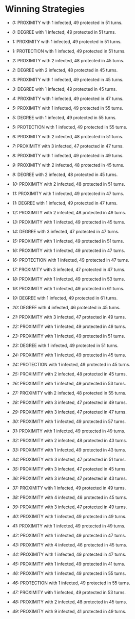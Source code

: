 # Winning Strategies

* _0:_ PROXIMITY with 1 infected, 49 protected in 51 turns.


* _0:_ DEGREE with 1 infected, 49 protected in 51 turns.


* _1:_ PROXIMITY with 1 infected, 49 protected in 51 turns.


* _1:_ PROTECTION with 1 infected, 49 protected in 51 turns.


* _2:_ PROXIMITY with 2 infected, 48 protected in 45 turns.


* _2:_ DEGREE with 2 infected, 48 protected in 45 turns.


* _3:_ PROXIMITY with 1 infected, 49 protected in 45 turns.


* _3:_ DEGREE with 1 infected, 49 protected in 45 turns.


* _4:_ PROXIMITY with 1 infected, 49 protected in 47 turns.


* _5:_ PROXIMITY with 1 infected, 49 protected in 55 turns.


* _5:_ DEGREE with 1 infected, 49 protected in 55 turns.


* _5:_ PROTECTION with 1 infected, 49 protected in 55 turns.


* _6:_ PROXIMITY with 2 infected, 48 protected in 51 turns.


* _7:_ PROXIMITY with 3 infected, 47 protected in 47 turns.


* _8:_ PROXIMITY with 1 infected, 49 protected in 49 turns.


* _9:_ PROXIMITY with 2 infected, 48 protected in 45 turns.


* _9:_ DEGREE with 2 infected, 48 protected in 45 turns.


* _10:_ PROXIMITY with 2 infected, 48 protected in 51 turns.


* _11:_ PROXIMITY with 1 infected, 49 protected in 47 turns.


* _11:_ DEGREE with 1 infected, 49 protected in 47 turns.


* _12:_ PROXIMITY with 2 infected, 48 protected in 49 turns.


* _13:_ PROXIMITY with 1 infected, 49 protected in 45 turns.


* _14:_ DEGREE with 3 infected, 47 protected in 47 turns.


* _15:_ PROXIMITY with 1 infected, 49 protected in 51 turns.


* _16:_ PROXIMITY with 1 infected, 49 protected in 47 turns.


* _16:_ PROTECTION with 1 infected, 49 protected in 47 turns.


* _17:_ PROXIMITY with 3 infected, 47 protected in 47 turns.


* _18:_ PROXIMITY with 1 infected, 49 protected in 53 turns.


* _19:_ PROXIMITY with 1 infected, 49 protected in 61 turns.


* _19:_ DEGREE with 1 infected, 49 protected in 61 turns.


* _20:_ DEGREE with 4 infected, 46 protected in 45 turns.


* _21:_ PROXIMITY with 3 infected, 47 protected in 49 turns.


* _22:_ PROXIMITY with 1 infected, 49 protected in 49 turns.


* _23:_ PROXIMITY with 1 infected, 49 protected in 51 turns.


* _23:_ DEGREE with 1 infected, 49 protected in 51 turns.


* _24:_ PROXIMITY with 1 infected, 49 protected in 45 turns.


* _24:_ PROTECTION with 1 infected, 49 protected in 45 turns.


* _25:_ PROXIMITY with 2 infected, 48 protected in 45 turns.


* _26:_ PROXIMITY with 1 infected, 49 protected in 53 turns.


* _27:_ PROXIMITY with 2 infected, 48 protected in 55 turns.


* _28:_ PROXIMITY with 3 infected, 47 protected in 49 turns.


* _29:_ PROXIMITY with 3 infected, 47 protected in 47 turns.


* _30:_ PROXIMITY with 1 infected, 49 protected in 57 turns.


* _31:_ PROXIMITY with 1 infected, 49 protected in 49 turns.


* _32:_ PROXIMITY with 2 infected, 48 protected in 43 turns.


* _33:_ PROXIMITY with 1 infected, 49 protected in 43 turns.


* _34:_ PROXIMITY with 3 infected, 47 protected in 51 turns.


* _35:_ PROXIMITY with 3 infected, 47 protected in 45 turns.


* _36:_ PROXIMITY with 3 infected, 47 protected in 43 turns.


* _37:_ PROXIMITY with 1 infected, 49 protected in 49 turns.


* _38:_ PROXIMITY with 4 infected, 46 protected in 45 turns.


* _39:_ PROXIMITY with 3 infected, 47 protected in 49 turns.


* _40:_ PROXIMITY with 1 infected, 49 protected in 49 turns.


* _41:_ PROXIMITY with 1 infected, 49 protected in 49 turns.


* _42:_ PROXIMITY with 1 infected, 49 protected in 47 turns.


* _43:_ PROXIMITY with 4 infected, 46 protected in 45 turns.


* _44:_ PROXIMITY with 1 infected, 49 protected in 47 turns.


* _45:_ PROXIMITY with 1 infected, 49 protected in 41 turns.


* _46:_ PROXIMITY with 1 infected, 49 protected in 55 turns.


* _46:_ PROTECTION with 1 infected, 49 protected in 55 turns.


* _47:_ PROXIMITY with 1 infected, 49 protected in 53 turns.


* _48:_ PROXIMITY with 2 infected, 48 protected in 45 turns.


* _49:_ PROXIMITY with 9 infected, 41 protected in 49 turns.


